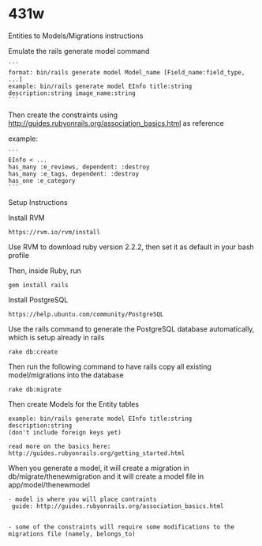 # 431w

Entities to Models/Migrations instructions

Emulate the rails generate model command

    ```
    format: bin/rails generate model Model_name [Field_name:field_type, ...]
    example: bin/rails generate model EInfo title:string description:string image_name:string
    ```
    
Then create the constraints using http://guides.rubyonrails.org/association_basics.html as reference
    
example: 
    
    ```
    EInfo < ...
    has_many :e_reviews, dependent: :destroy
    has_many :e_tags, dependent: :destroy
    has_one :e_category
    ```

Setup Instructions

Install RVM

    https://rvm.io/rvm/install

Use RVM to download ruby version 2.2.2, then set it as default in your bash profile

Then, inside Ruby, run

    gem install rails
  
Install PostgreSQL

    https://help.ubuntu.com/community/PostgreSQL
  
Use the rails command to generate the PostgreSQL database automatically, which is setup already in rails

    rake db:create

Then run the following command to have rails copy all existing model/migrations into the database

    rake db:migrate
  
Then create Models for the Entity tables

    example: bin/rails generate model EInfo title:string description:string
    (don't include foreign keys yet)
  
    read more on the basics here: http://guides.rubyonrails.org/getting_started.html
  
When you generate a model, it will create a migration in db/migrate/thenewmigration and it will create a model file in app/model/thenewmodel

    - model is where you will place contraints
     guide: http://guides.rubyonrails.org/association_basics.html


    - some of the constraints will require some modifications to the migrations file (namely, belongs_to)

